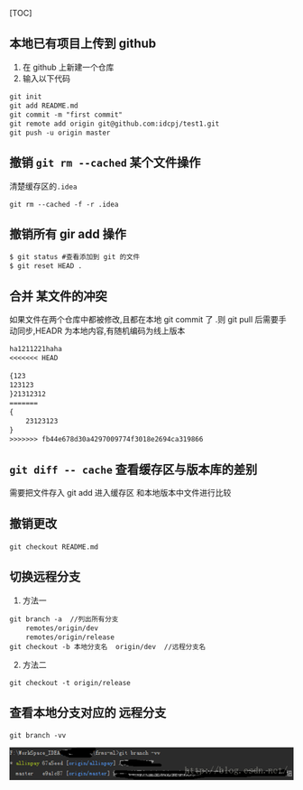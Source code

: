[TOC]

## 本地已有项目上传到 github
1. 在 github 上新建一个仓库
2. 输入以下代码
```
git init
git add README.md
git commit -m "first commit"
git remote add origin git@github.com:idcpj/test1.git
git push -u origin master
```

## 撤销 `git rm --cached`  某个文件操作
清楚缓存区的`.idea` 
```
git rm --cached -f -r .idea
```
## 撤销所有 gir add 操作
```
$ git status #查看添加到 git 的文件
$ git reset HEAD .
```

## 合并 某文件的冲突
如果文件在两个仓库中都被修改,且都在本地 git commit 了 .则 git pull 后需要手动同步,HEADR 为本地内容,有随机编码为线上版本
```
ha1211221haha
<<<<<<< HEAD

{123
123123
}21312312
=======
{
    23123123
}
>>>>>>> fb44e678d30a4297009774f3018e2694ca319866
```

##  `git diff -- cache` 查看缓存区与版本库的差别
需要把文件存入 git add 进入缓存区 和本地版本中文件进行比较

## 撤销更改
`git checkout README.md`

## 切换远程分支
1. 方法一
```
git branch -a  //列出所有分支
    remotes/origin/dev
    remotes/origin/release
git checkout -b 本地分支名  origin/dev  //远程分支名
```
2. 方法二
```
git checkout -t origin/release
```
## 查看本地分支对应的 远程分支
```
git branch -vv
```
![](images/20161102100306547.png)